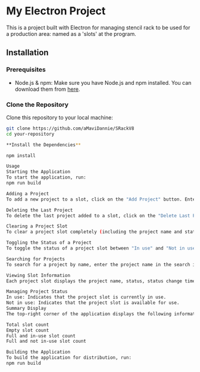 # My Electron Project

This is a project built with Electron for managing stencil rack to be used for a production area: named as a 'slots' at the program.

## Installation

### Prerequisites

- Node.js & npm: Make sure you have Node.js and npm installed. You can download them from [here](https://nodejs.org/).

### Clone the Repository

Clone this repository to your local machine:

```bash
git clone https://github.com/aMaviDannie/SRackV8
cd your-repository

**Install the Dependencies**

npm install

Usage
Starting the Application
To start the application, run:
npm run build

Adding a Project
To add a new project to a slot, click on the "Add Project" button. Enter the project name in the prompt and click "OK". If you want to cancel, click "Cancel".

Deleting the Last Project
To delete the last project added to a slot, click on the "Delete Last Project" button.

Clearing a Project Slot
To clear a project slot completely (including the project name and status), click on the "Clear Project Slot" button.

Toggling the Status of a Project
To toggle the status of a project slot between "In use" and "Not in use", click on the "Toggle Use" button.

Searching for Projects
To search for a project by name, enter the project name in the search input field and click the "Search" button. The matching project slots will be highlighted.

Viewing Slot Information
Each project slot displays the project name, status, status change time, and slot number. The status change time is updated whenever the status of a project is toggled.

Managing Project Status
In use: Indicates that the project slot is currently in use.
Not in use: Indicates that the project slot is available for use.
Summary Display
The top-right corner of the application displays the following information:

Total slot count
Empty slot count
Full and in-use slot count
Full and not in-use slot count

Building the Application
To build the application for distribution, run:
npm run build

